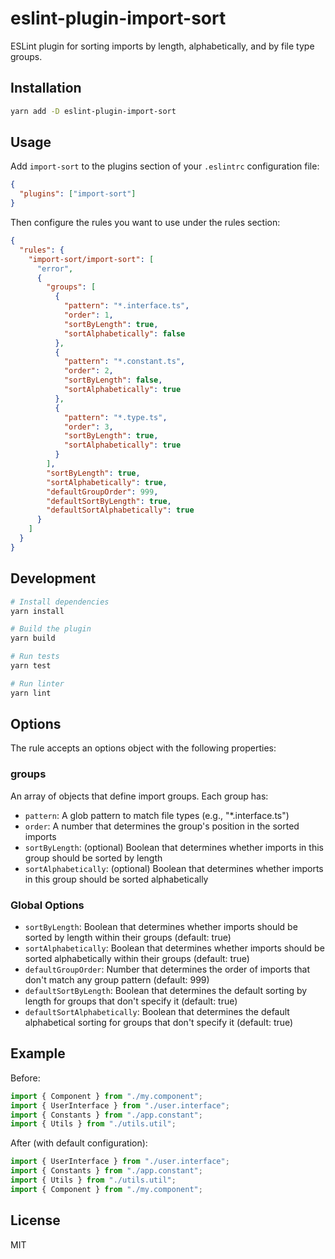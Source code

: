 # eslint-plugin-import-sort

ESLint plugin for sorting imports by length, alphabetically, and by file type groups.

## Installation

```bash
yarn add -D eslint-plugin-import-sort
```

## Usage

Add `import-sort` to the plugins section of your `.eslintrc` configuration file:

```json
{
  "plugins": ["import-sort"]
}
```

Then configure the rules you want to use under the rules section:

```json
{
  "rules": {
    "import-sort/import-sort": [
      "error",
      {
        "groups": [
          {
            "pattern": "*.interface.ts",
            "order": 1,
            "sortByLength": true,
            "sortAlphabetically": false
          },
          {
            "pattern": "*.constant.ts",
            "order": 2,
            "sortByLength": false,
            "sortAlphabetically": true
          },
          {
            "pattern": "*.type.ts",
            "order": 3,
            "sortByLength": true,
            "sortAlphabetically": true
          }
        ],
        "sortByLength": true,
        "sortAlphabetically": true,
        "defaultGroupOrder": 999,
        "defaultSortByLength": true,
        "defaultSortAlphabetically": true
      }
    ]
  }
}
```

## Development

```bash
# Install dependencies
yarn install

# Build the plugin
yarn build

# Run tests
yarn test

# Run linter
yarn lint
```

## Options

The rule accepts an options object with the following properties:

### groups

An array of objects that define import groups. Each group has:

- `pattern`: A glob pattern to match file types (e.g., "\*.interface.ts")
- `order`: A number that determines the group's position in the sorted imports
- `sortByLength`: (optional) Boolean that determines whether imports in this group should be sorted by length
- `sortAlphabetically`: (optional) Boolean that determines whether imports in this group should be sorted alphabetically

### Global Options

- `sortByLength`: Boolean that determines whether imports should be sorted by length within their groups (default: true)
- `sortAlphabetically`: Boolean that determines whether imports should be sorted alphabetically within their groups (default: true)
- `defaultGroupOrder`: Number that determines the order of imports that don't match any group pattern (default: 999)
- `defaultSortByLength`: Boolean that determines the default sorting by length for groups that don't specify it (default: true)
- `defaultSortAlphabetically`: Boolean that determines the default alphabetical sorting for groups that don't specify it (default: true)

## Example

Before:

```typescript
import { Component } from "./my.component";
import { UserInterface } from "./user.interface";
import { Constants } from "./app.constant";
import { Utils } from "./utils.util";
```

After (with default configuration):

```typescript
import { UserInterface } from "./user.interface";
import { Constants } from "./app.constant";
import { Utils } from "./utils.util";
import { Component } from "./my.component";
```

## License

MIT
